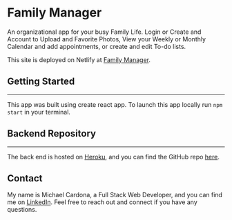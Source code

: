 # Family Manager

An organizational app for your busy Family Life. Login or Create and Account to Upload and Favorite Photos, View your Weekly or Monthly Calendar and add appointments, or create and edit To-do lists.

This site is deployed on Netlify at [Family Manager](https://family-manager.netlify.app/).

## Getting Started

---

This app was built using create react app. To launch this app locally run `npm start` in your terminal.

## Backend Repository

---

The back end is hosted on [Heroku](https://my-family-manager.herokuapp.com/), and you can find the GitHub repo [here](https://github.com/mcardona9015/Family-Manager-Backend).

## Contact

My name is Michael Cardona, a Full Stack Web Developer, and you can find me on [LinkedIn](https://www.linkedin.com/in/michael-cardona-1ba642112/). Feel free to reach out and connect if you have any questions.

